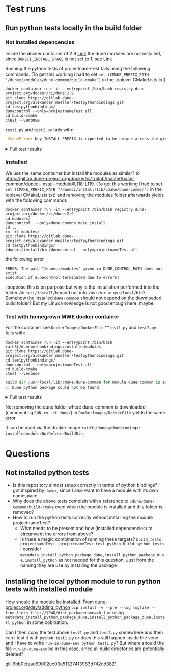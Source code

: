 # Test runs
## Run python tests locally in the build folder 
### Not installed depencencies
Inside the docker container of 2.9 [Link](https://gitlab.dune-project.org/docker/ci/-/blob/master/dune-2.9/Dockerfile) the dune modules are not installed,
since `DUNECI_INSTALL_STAGE` is not set to 1, see [Link](https://gitlab.dune-project.org/docker/ci/-/blob/master/base-common/duneci-install-module#L118-L119)

Running the python tests of projectnameTest fails using the following commands. (To get this working i had to set 
`set (CMAKE_PREFIX_PATH "/duneci/modules/dune-common/build-cmake")` in the toplevel CMakeLists.txt)
```shell
docker container run -it --entrypoint /bin/bash registry.dune-project.org/docker/ci/dune:2.9
git clone https://gitlab.dune-project.org/alexander.mueller/testpythonbindings.git
cd testpythonbindings/
dunecontrol --only=projectnameTest all
cd build-cmake
ctest --verbose
```

`test1.py` and `test2.py` fails with:

```python
 ValueError: Key INSTALL_PREFIX is expected to be unique across the given metadata. Got {'/usr/local', '/duneci/install'}
```

<details>
  <summary>Full test results</summary>

```shell
duneci@e7fac7d916b9:~/testpythonbindings/build-cmake$ ctest --verbose
UpdateCTestConfiguration  from :/duneci/testpythonbindings/build-cmake/DartConfiguration.tcl
Parse Config file:/duneci/testpythonbindings/build-cmake/DartConfiguration.tcl
UpdateCTestConfiguration  from :/duneci/testpythonbindings/build-cmake/DartConfiguration.tcl
Parse Config file:/duneci/testpythonbindings/build-cmake/DartConfiguration.tcl
Test project /duneci/testpythonbindings/build-cmake
Constructing a list of tests
Done constructing a list of tests
Updating test list for fixtures
Added 0 tests to meet fixture requirements
Checking test dependency graph...
Checking test dependency graph end
test 1
Start 1: pytest1

1: Test command: /duneci/testpythonbindings/build-cmake/run-in-dune-env "python" "test1.py"
1: Test timeout computed to be: 3600
1: Comparing build directories of installed dune modules with given build directories
1: DUNE-INFO: Generating dune-py module in /duneci/modules/dune-common/build-cmake/dune-env/.cache/dune-py
1: Help on package projectnameTest:
1:
1: NAME
1:     projectnameTest
1:
1: DESCRIPTION
1:     # SPDX-FileCopyrightText: Copyright © DUNE Project contributors, see file LICENSE.md in module root
1:     # SPDX-License-Identifier: LicenseRef-GPL-2.0-only-with-DUNE-exception
1:
1: PACKAGE CONTENTS
1:     _projectnameTest
1:
1: FUNCTIONS
1:     add(...) method of builtins.PyCapsule instance
1:         add(i: int, j: int) -> int
1:         
1:         A function which adds two numbers
1:
1: FILE
1:     /duneci/testpythonbindings/build-cmake/python/projectnameTest/__init__.py
1:
1:
1: Traceback (most recent call last):
1:   File "/duneci/modules/dune-common/build-cmake/python/dune/common/__init__.py", line 86, in FieldVector
1:     return globals()[fv](values)
1: KeyError: 'FieldVector_3'
1:
1: During handling of the above exception, another exception occurred:
1:
1: Traceback (most recent call last):
1:   File "/duneci/testpythonbindings/projectnameTest/python/test/test1.py", line 17, in <module>
1:     v = FieldVector([0, 1, 2])
1:   File "/duneci/modules/dune-common/build-cmake/python/dune/common/__init__.py", line 90, in FieldVector
1:     cls = _loadVec(includes, typeName).FieldVector
1:   File "/duneci/modules/dune-common/build-cmake/python/dune/common/__init__.py", line 74, in _loadVec
1:     return generator.load(
1:   File "/duneci/modules/dune-common/build-cmake/python/dune/generator/generator.py", line 172, in load
1:     return self.post(moduleName, source, postscript, extraCMake)
1:   File "/duneci/modules/dune-common/build-cmake/python/dune/generator/generator.py", line 124, in post
1:     module = builder.load(moduleName, source, self.typeName[0], extraCMake)
1:   File "/duneci/modules/dune-common/build-cmake/python/dune/generator/cmakebuilder.py", line 374, in load
1:     self.initialize()
1:   File "/duneci/modules/dune-common/build-cmake/python/dune/generator/cmakebuilder.py", line 616, in initialize
1:     super().initialize()
1:   File "/duneci/modules/dune-common/build-cmake/python/dune/generator/cmakebuilder.py", line 213, in initialize
1:     self.build_dunepy_from_template(self.dune_py_dir)
1:   File "/duneci/modules/dune-common/build-cmake/python/dune/generator/cmakebuilder.py", line 448, in build_dunepy_from_template
1:     force = Builder.generate_dunepy_from_template(dunepy_dir, force=force)
1:   File "/duneci/modules/dune-common/build-cmake/python/dune/generator/cmakebuilder.py", line 121, in generate_dunepy_from_template
1:     context["install_prefix"] = metaData.unique_value_across_modules("INSTALL_PREFIX")
1:   File "/duneci/modules/dune-common/build-cmake/python/dune/packagemetadata.py", line 496, in unique_value_across_modules
1:     raise ValueError(f"Key {key} is expected to be unique across the given metadata. Got {values}")
1: ValueError: Key INSTALL_PREFIX is expected to be unique across the given metadata. Got {'/usr/local', '/duneci/install'}
1/2 Test #1: pytest1 ..........................***Failed    0.59 sec
test 2
Start 2: pytest2

2: Test command: /duneci/testpythonbindings/build-cmake/run-in-dune-env "python" "test2.py"
2: Test timeout computed to be: 3600
2: Comparing build directories of installed dune modules with given build directories
2: DUNE-INFO: Generating dune-py module in /duneci/modules/dune-common/build-cmake/dune-env/.cache/dune-py
2: Traceback (most recent call last):
2:   File "/duneci/testpythonbindings/projectnameTest/python/test/test2.py", line 20, in <module>
2:     grid = dune.grid.structuredGrid(lowerLeft,upperRight,elements)
2:   File "/duneci/modules/dune-grid/build-cmake/python/dune/grid/core.py", line 13, in structuredGrid
2:     return yaspGrid(domain, dimgrid=len(lower), coordinates="equidistantoffset")
2:   File "/duneci/modules/dune-grid/build-cmake/python/dune/grid/_grids.py", line 253, in yaspGrid
2:     constructor = equidistantOffsetCoordinates(
2:   File "/duneci/modules/dune-grid/build-cmake/python/dune/grid/_grids.py", line 165, in equidistantOffsetCoordinates
2:     mod = moduleYaspCoordinates(dim,ctype)
2:   File "/duneci/modules/dune-grid/build-cmake/python/dune/grid/_grids.py", line 159, in moduleYaspCoordinates
2:     module = builder.load(moduleName, source, "yasp coordinates dim={dim} ctype={ct}".format(ct = ctype, dim = dim))
2:   File "/duneci/modules/dune-common/build-cmake/python/dune/generator/cmakebuilder.py", line 374, in load
2:     self.initialize()
2:   File "/duneci/modules/dune-common/build-cmake/python/dune/generator/cmakebuilder.py", line 616, in initialize
2:     super().initialize()
2:   File "/duneci/modules/dune-common/build-cmake/python/dune/generator/cmakebuilder.py", line 213, in initialize
2:     self.build_dunepy_from_template(self.dune_py_dir)
2:   File "/duneci/modules/dune-common/build-cmake/python/dune/generator/cmakebuilder.py", line 448, in build_dunepy_from_template
2:     force = Builder.generate_dunepy_from_template(dunepy_dir, force=force)
2:   File "/duneci/modules/dune-common/build-cmake/python/dune/generator/cmakebuilder.py", line 121, in generate_dunepy_from_template
2:     context["install_prefix"] = metaData.unique_value_across_modules("INSTALL_PREFIX")
2:   File "/duneci/modules/dune-common/build-cmake/python/dune/packagemetadata.py", line 496, in unique_value_across_modules
2:     raise ValueError(f"Key {key} is expected to be unique across the given metadata. Got {values}")
2: ValueError: Key INSTALL_PREFIX is expected to be unique across the given metadata. Got {'/usr/local', '/duneci/install'}
2/2 Test #2: pytest2 ..........................***Failed    0.60 sec

0% tests passed, 2 tests failed out of 2

Label Time Summary:
python    =   1.19 sec*proc (2 tests)
quick     =   1.19 sec*proc (2 tests)

Total Test time (real) =   1.19 sec

The following tests FAILED:
1 - pytest1 (Failed)
2 - pytest2 (Failed)
Errors while running CTest
```

</details>

### Installed
We use the same container but install the modules as similar? to https://gitlab.dune-project.org/docker/ci/-/blob/master/base-common/duneci-install-module#L118-L119.
(To get this working i had to set
`set (CMAKE_PREFIX_PATH "/duneci/install/lib/cmake/dune-common")` in the toplevel CMakeLists.txt)
and removing the modules folder afterwards yields with the following commands
```shell
docker container run -it --entrypoint /bin/bash registry.dune-project.org/docker/ci/dune:2.9
cd modules/
dunecontrol  --only=dune-common make install
cd ..
rm -rf modules/
git clone https://gitlab.dune-project.org/alexander.mueller/testpythonbindings.git
cd testpythonbindings/
/duneci/install/bin/dunecontrol --only=projectnameTest all
```
the following error

```
ERROR: The path "/duneci/modules" given in DUNE_CONTROL_PATH does not exist.
Execution of dunecontrol terminated due to errors!
```
I suppose this is on purpose but why is the installation performed into the folder `/duneci/install/bin`and not into `/usr/bin` or `usr/local/bin`?
Somehow the installed `dune-common` should not depend on the downloaded build folder?
But my Linux knowledge is not good enough here, maybe.

### Test with homegrown MWE docker container
For the container see `DockerImages/DockerFile`
**`test1.py` and `test2.py` fails with:

```shell
docker container run -it --entrypoint /bin/bash rath3t/dunepythonbindings:installedmodules
git clone https://gitlab.dune-project.org/alexander.mueller/testpythonbindings.git
cd testpythonbindings/
dunecontrol --only=projectnameTest all
cd build-cmake
ctest --verbose
```



```python
build dir /usr/local/lib/cmake/dune-common for module dune-common is expected to be unique across the given metadata - found /dune/dune-common/build-cmake
2: Dune python package could not be found.
```

<details>
  <summary>Full test results</summary>

```shell
root@e4f98ef9aa1e:/testpythonbindings/build-cmake# ctest --verbose
UpdateCTestConfiguration  from :/testpythonbindings/build-cmake/DartConfiguration.tcl
Parse Config file:/testpythonbindings/build-cmake/DartConfiguration.tcl
UpdateCTestConfiguration  from :/testpythonbindings/build-cmake/DartConfiguration.tcl
Parse Config file:/testpythonbindings/build-cmake/DartConfiguration.tcl
Test project /testpythonbindings/build-cmake
Constructing a list of tests
Done constructing a list of tests
Updating test list for fixtures
Added 0 tests to meet fixture requirements
Checking test dependency graph...
Checking test dependency graph end
test 1
    Start 1: pytest1

1: Test command: /testpythonbindings/build-cmake/run-in-dune-env "python" "test1.py"
1: Test timeout computed to be: 3600
1: Comparing build directories of installed dune modules with given build directories
1: build dir /usr/local/lib/cmake/dune-common for module dune-common is expected to be unique across the given metadata - found /dune/dune-common/build-cmake
1: Dune python package could not be found.
1/2 Test #1: pytest1 ..........................***Skipped   0.10 sec
test 2
    Start 2: pytest2

2: Test command: /testpythonbindings/build-cmake/run-in-dune-env "python" "test2.py"
2: Test timeout computed to be: 3600
2: Comparing build directories of installed dune modules with given build directories
2: build dir /usr/local/lib/cmake/dune-common for module dune-common is expected to be unique across the given metadata - found /dune/dune-common/build-cmake
2: Dune python package could not be found.
2/2 Test #2: pytest2 ..........................***Skipped   0.10 sec

100% tests passed, 0 tests failed out of 2

Label Time Summary:
python    =   0.20 sec*proc (2 tests)
quick     =   0.20 sec*proc (2 tests)

Total Test time (real) =   0.20 sec

The following tests did not run:
          1 - pytest1 (Skipped)
          2 - pytest2 (Skipped)

```

</details>

Not removing the dune folder where dune-common is downloaded (commenting `RUN rm -rf dune/`) in `DockerImages/DockerFile` yields the same error.

It can be used via the docker image `rath3t/dunepythonbindings: installedmodulesNotDeletedBuildDir`.

# Questions
## Not installed python tests
- Is this repository almost setup correctly in terms of python bindings? I got inspired by `dumux`, since I also want to have a module with its own namespace.
- Why does the above tests complain with a reference to `/dune/dune-common/build-cmake` even when the module is installed and this folder is removed?
- How to run the python tests correctly without installing the module projectnameTest? 
  - What needs to be present and how (installed dependencies) to circumvent the errors from above?
  - Is there a magic combination of running these targets?
        ```
        build_tests
        projectnameTest
        _projectnameTest
        test_python
        build_python_tests
        ```
      I consider `metadata_install_python_package_dune,install_python_package_dune,install_python` as not needed for this question. Just from the naming they are use by installing the package

## Installing the local python module to run python tests with installed module
How should the module be installed:
From [dune-project.org/dev/adding_python](https://dune-project.org/dev/adding_python/ )
`pip install -v --pre --log logfile --find-links file://$PWD/dist packagename==0.1` 
or using `metadata_install_python_package_dune,install_python_package_dune,install_python`  in some cobination.

Can I then copy the test above `test1.py` and `test2.py` somewhere and then can I test it with `python test1.py` or does this still happen inside the venv and I have to write
`run-in-dune-env python test1.py`? But where should the file `run-in-dune-env` be in this case, since all build directories are potentially deleted?




git-9bb0efaad99002ec03a51327413983d742dd3821
